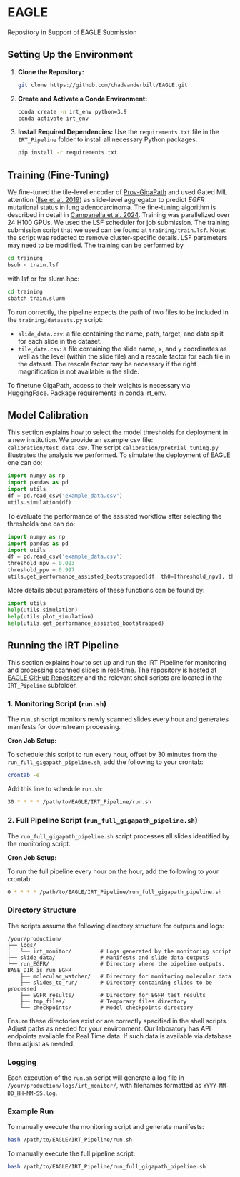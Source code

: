 # EAGLE
Repository in Support of EAGLE Submission


## Setting Up the Environment

1. **Clone the Repository:**
   ```bash
   git clone https://github.com/chadvanderbilt/EAGLE.git
   ```

2. **Create and Activate a Conda Environment:**
   ```bash
   conda create -n irt_env python=3.9
   conda activate irt_env
   ```

3. **Install Required Dependencies:**
   Use the `requirements.txt` file in the `IRT_Pipeline` folder to install all necessary Python packages.
   ```bash
   pip install -r requirements.txt
   ```


## Training (Fine-Tuning)
We fine-tuned the tile-level encoder of [Prov-GigaPath](https://huggingface.co/prov-gigapath/prov-gigapath) and used Gated MIL attention ([Ilse et al. 2019](https://arxiv.org/abs/1802.04712)) as slide-level aggregator to predict *EGFR* mutational status in lung adenocarcinoma. The fine-tuning algorithm is described in detail in [Campanella et al. 2024](https://arxiv.org/abs/2403.04865). Training was parallelized over 24 H100 GPUs. We used the LSF scheduler for job submission. The training submission script that we used can be found at `training/train.lsf`. Note: the script was redacted to remove cluster-specific details. LSF parameters may need to be modified. The training can be performed by
```bash
cd training
bsub < train.lsf
```
with lsf or for slurm hpc:

```bash
cd training
sbatch train.slurm
```
To run correctly, the pipeline expects the path of two files to be included in the `training/datasets.py` script:
- `slide_data.csv`: a file containing the name, path, target, and data split for each slide in the dataset.
- `tile_data.csv`: a file containing the slide name, x, and y coordinates as well as the level (within the slide file) and a rescale factor for each tile in the dataset. The rescale factor may be necessary if the right magnification is not available in the slide.

To finetune GigaPath, access to their weights is necessary via HuggingFace. Package requirements in conda irt_env.


## Model Calibration

This section explains how to select the model thresholds for deployment in a new institution. We provide an example csv file: `calibration/test_data.csv`.
The script `calibration/pretrial_tuning.py` illustrates the analysis we performed. To simulate the deployment of EAGLE one can do:
```python
import numpy as np
import pandas as pd
import utils
df = pd.read_csv('example_data.csv')
utils.simulation(df)
```

To evaluate the performance of the assisted workflow after selecting the thresholds one can do:
```python
import numpy as np
import pandas as pd
import utils
df = pd.read_csv('example_data.csv')
threshold_npv = 0.023
threshold_ppv = 0.997
utils.get_performance_assisted_bootstrapped(df, th0=[threshold_npv], th1=[threshold_ppv], n=1000, target_col='target', rapid_col='rapid', eagle_col='score')
```

More details about parameters of these functions can be found by:
```python
import utils
help(utils.simulation)
help(utils.plot_simulation)
help(utils.get_performance_assisted_bootstrapped)
```

## Running the IRT Pipeline

This section explains how to set up and run the IRT Pipeline for monitoring and processing scanned slides in real-time. The repository is hosted at [EAGLE GitHub Repository](https://github.com/chadvanderbilt/EAGLE.git) and the relevant shell scripts are located in the `IRT_Pipeline` subfolder.

### 1. **Monitoring Script (`run.sh`)**

The `run.sh` script monitors newly scanned slides every hour and generates manifests for downstream processing.

**Cron Job Setup:**

To schedule this script to run every hour, offset by 30 minutes from the `run_full_gigapath_pipeline.sh`, add the following to your crontab:

```bash
crontab -e
```

Add this line to schedule `run.sh`:
```bash
30 * * * * /path/to/EAGLE/IRT_Pipeline/run.sh
```

### 2. **Full Pipeline Script (`run_full_gigapath_pipeline.sh`)**

The `run_full_gigapath_pipeline.sh` script processes all slides identified by the monitoring script.

**Cron Job Setup:**

To run the full pipeline every hour on the hour, add the following to your crontab:

```bash
0 * * * * /path/to/EAGLE/IRT_Pipeline/run_full_gigapath_pipeline.sh
```

### Directory Structure

The scripts assume the following directory structure for outputs and logs:

```
/your/production/
├── logs/
│   └── irt_monitor/         # Logs generated by the monitoring script
├── slide_data/              # Manifests and slide data outputs
└── run_EGFR/                # Directory where the pipeline outputs. BASE_DIR is run_EGFR
    ├── molecular_watcher/   # Directory for monitoring molecular data
    ├── slides_to_run/       # Directory containing slides to be processed
    ├── EGFR_results/        # Directory for EGFR test results
    ├── tmp_files/           # Temporary files directory
    └── checkpoints/         # Model checkpoints directory
```


Ensure these directories exist or are correctly specified in the shell scripts. Adjust paths as needed for your environment. 
Our laboratory has API endpoints available for Real Time data.  If such data is available via database then adjust as needed. 

### Logging

Each execution of the `run.sh` script will generate a log file in `/your/production/logs/irt_monitor/`, with filenames formatted as `YYYY-MM-DD_HH-MM-SS.log`.

### Example Run

To manually execute the monitoring script and generate manifests:
```bash
bash /path/to/EAGLE/IRT_Pipeline/run.sh
```

To manually execute the full pipeline script:
```bash
bash /path/to/EAGLE/IRT_Pipeline/run_full_gigapath_pipeline.sh
```
